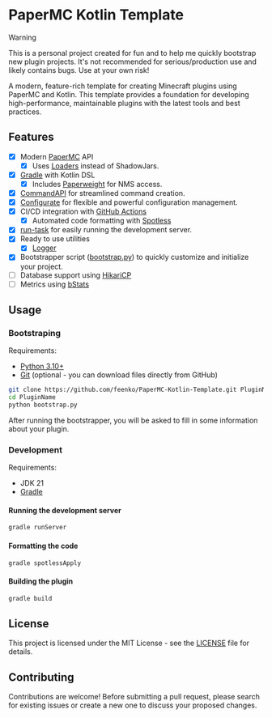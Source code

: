# PaperMC Kotlin Template

> [!WARNING]
> This is a personal project created for fun and to help me quickly bootstrap new plugin projects. It's not recommended for serious/production use and likely contains bugs. Use at your own risk!

A modern, feature-rich template for creating Minecraft plugins using PaperMC and Kotlin. This template provides a foundation for developing high-performance, maintainable plugins with the latest tools and best practices.

## Features

- [x] Modern [PaperMC](https://github.com/PaperMC/Paper) API
    - [x] Uses [Loaders](https://docs.papermc.io/paper/dev/getting-started/paper-plugins#loaders) instead of ShadowJars.
- [x] [Gradle](https://github.com/gradle/gradle) with Kotlin DSL
    - [x] Includes [Paperweight](https://github.com/PaperMC/paperweight) for NMS access.
- [x] [CommandAPI](https://github.com/CommandAPI/CommandAPI) for streamlined command creation.
- [x] [Configurate](https://github.com/SpongePowered/Configurate/) for flexible and powerful configuration management.
- [x] CI/CD integration with [GitHub Actions](https://github.com/features/actions)
    - [x] Automated code formatting with [Spotless](.github/workflows/spotless.yml)
- [x] [run-task](https://github.com/jpenilla/run-task) for easily running the development server.
- [x] Ready to use utilities
    - [x] [Logger](./src/main/kotlin/Logger.kt)
- [x] Bootstrapper script ([bootstrap.py](./bootstrap.py)) to quickly customize and initialize your project.
- [ ] Database support using [HikariCP](https://github.com/brettwooldridge/HikariCP)
- [ ] Metrics using [bStats](https://github.com/Bastian/bStats)

## Usage

### Bootstraping

Requirements:

- [Python 3.10+](https://www.python.org/downloads/)
- [Git](https://git-scm.com/downloads) (optional - you can download files directly from GitHub)

```bash
git clone https://github.com/feenko/PaperMC-Kotlin-Template.git PluginName
cd PluginName
python bootstrap.py
```

After running the bootstrapper, you will be asked to fill in some information about your plugin.

### Development

Requirements:

- JDK 21
- [Gradle](https://gradle.org/releases/)

#### Running the development server

```bash
gradle runServer
```

#### Formatting the code

```bash
gradle spotlessApply
```

#### Building the plugin

```bash
gradle build
```

## License

This project is licensed under the MIT License - see the [LICENSE](LICENSE) file for details.

## Contributing

Contributions are welcome! Before submitting a pull request, please search for existing issues or create a new one to discuss your proposed changes.
